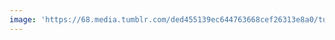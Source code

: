 ```yaml
---
image: 'https://68.media.tumblr.com/ded455139ec644763668cef26313e8a0/tumblr_n6ach3P3RM1tbdx3so1_r1_1280.jpg'
---
```

